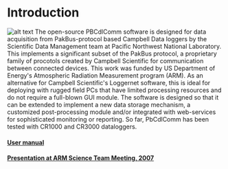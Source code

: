 #  Introduction

![alt text](https://github.com/sutanay/PbCdlComm/blob/master/ARM_STM.tiff "")
The open-source PBCdlComm software is designed for data acquisition from PakBus-protocol based Campbell Data loggers by the Scientific Data Management team at Pacific Northwest National Laboratory. This implements a significant subset of the PakBus protocol, a proprietary family of procotols created by Campbell Scientific for communication between connected devices. This work was funded by US Department of Energy's Atmospheric Radiation Measurement program (ARM). As an alternative for Campbell Scientific's Loggernet software, this is ideal for deploying with rugged field PCs that have limited processing resources and do not require a full-blown GUI module. The software is designed so that it can be extended to implement a new data storage mechanism, a customized post-processing module and/or integrated with web-services for sophisticated monitoring or reporting. So far, PbCdlComm has been tested with CR1000 and CR3000 dataloggers.

#### [User manual](https://github.com/sutanay/PbCdlComm/blob/master/docs/USER_MANUAL.pdf)
#### [Presentation at ARM Science Team Meeting, 2007](https://github.com/sutanay/PbCdlComm/blob/master/docs/P00139.pdf)



